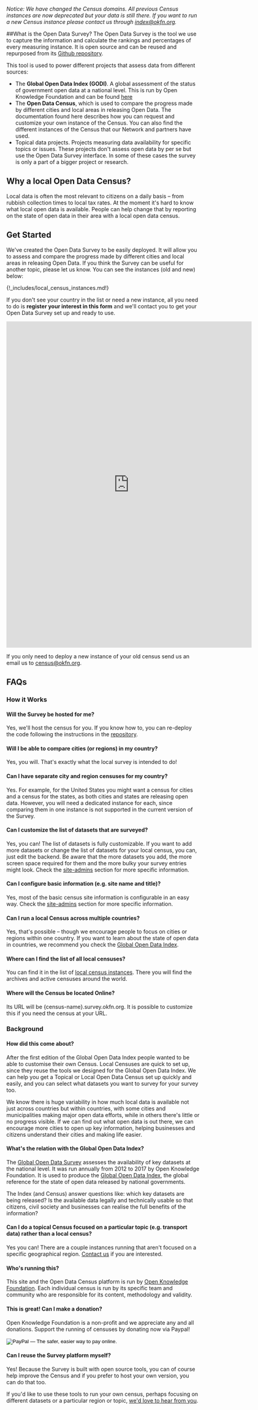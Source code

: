 *Notice: We have changed the Census domains. All previous Census instances are now deprecated but your data is still there. If you want to run a new Census instance please contact us through
[index@okfn.org](mailto:index@okfn.org).*

##What is the Open Data Survey?
The Open Data Survey is the tool we use to capture the information and calculate the rankings and percentages of every measuring instance. It is open source and can be reused and repurposed from its [Github repository](https://github.com/okfn/opendatasurvey/).

This tool is used to power different projects that assess data from different sources: 

* The __Global Open Data Index (GODI)__. A global assessment of the status of government open data at a national level. This is run by Open Knowledge Foundation and can be found [here](https://index.okfn.org/) 
* The __Open Data Census__, which is used to compare the progress made by different cities and local areas in releasing Open Data. The documentation found here describes how you can request and customize your own instance of the Census. You can also find the different instances of the Census that our Network and partners have used.
* Topical data projects. Projects measuring data availability for specific topics or issues. These projects don't assess open data by per se but use the Open Data Survey interface. In some of these cases the survey is only a part of a bigger project or research. 

## Why a local Open Data Census?
  
Local data is often the most relevant to citizens on a daily basis – from rubbish collection times to local tax rates.
    At the moment it's hard to know what local open data is available.
   People can help change that by reporting on the state of open data in their area with a local open data census.

## Get Started

We've created the Open Data Survey to be easily deployed. It will allow you to assess and compare the progress made by different cities and local areas in releasing Open Data. If you think the Survey can be useful for another topic, please let us know.  You can see the instances (old and new) below:

{!_includes/local_census_instances.md!}

If you don't see your country in the list or need a new instance, all you need to do is __register your interest in this form__ and we'll contact you to get your Open Data Survey set up and ready to use.

<iframe src="https://docs.google.com/forms/d/1kbASV4sc6ElLieyj009gNAGGfpMJ8pDek7zNBC52x9c/viewform?embedded=true" width="640" height="850" frameborder="0" marginheight="0" marginwidth="0">Loading&#8230;</iframe>

If you only need to deploy a new instance of your old census send us an email us to census@okfn.org. 

## FAQs

### How it Works

#### Will the Survey be hosted for me?

Yes, we'll host the census for you. If you know how to, you can re-deploy the code following the instructions in the [repository](https://github.com/okfn/opendatasurvey). 

#### Will I be able to compare cities (or regions) in my country?
 
Yes, you will. That's exactly what the local survey is intended to do!

#### Can I have separate city and region censuses for my country?

Yes. For example, for the United States you might want a census for cities and a census for the states, as both cities and states are releasing open data. However, you will need a dedicated instance for each, since comparing them in one instance is not supported in the current version of the Survey. 

#### Can I customize the list of datasets that are surveyed?

Yes, you can! The list of datasets is fully customizable. If you want to add more datasets or change the list of datasets for your local census, you can, just edit the backend. Be aware that the more datasets you add, the more screen space required for them and the more bulky your survey entries might look. Check the [site-admins](site-admins) section for more specific information. 

#### Can I configure basic information (e.g. site name and title)?

Yes, most of the basic census site information is configurable in an easy way. Check the [site-admins](/site-admins) section for more specific information.

#### Can I run a local Census across multiple countries?

Yes, that's possible – though we encourage people to focus on cities or regions within one country. If you want to learn about the state of open data in countries, we recommend you check the [Global Open Data Index][open-data-index].

#### Where can I find the list of all local censuses?

You can find it in the list of [local census instances](!includes/local_census_instances.md!). There you will find the archives and active censuses around the world.

#### Where will the Census be located Online?
Its URL will be {census-name}.survey.okfn.org. It is possible to customize this if you need the census at your URL.

### Background

#### How did this come about?

After the first edition of the Global Open Data Index people wanted to be able to customise their own Census. Local Censuses are quick to set up, since they reuse the tools we designed for the Global Open Data Index. We can help you get a Topical or Local Open Data Census set up quickly and easily, and you can select what datasets you want to survey for your survey too.

We know there is huge variability in how much local data is available not just across countries but within countries, with some cities and municipalities making major open data efforts, while in others there's little or no progress visible. If we can find out what open data is out there, we can encourage more cities to open up key information, helping businesses and citizens understand their cities and making life easier.

#### What's the relation with the Global Open Data Index?

The [Global Open Data Survey][national-open-data-census] assesses the availability of key datasets at the national level. It was run annually from 2012 to 2017 by Open Knowledge Foundation. It is used to produce the [Global Open Data Index][open-data-index], the global reference for the state of open data released by national governments.

The Index (and Census) answer questions like: which key datasets are being released? Is the available data legally and technically usable so that citizens, civil society and businesses can realise the full benefits of the information?

#### Can I do a topical Census focused on a particular topic (e.g. transport data) rather than a local census?

Yes you can! There are a couple instances running that aren't focused on a specific geographical region. [Contact us][contact-us] if you are interested.

#### Who's running this?

This site and the Open Data Census platform is run by [Open Knowledge Foundation][okf]. Each individual census is run by its specific team and community who are responsible for its content, methodology and validity.

#### This is great! Can I make a donation?

Open Knowledge Foundation is a non-profit and we appreciate any and all donations. Support the running of censuses by donating now via Paypal!

<form action="https://www.paypal.com/cgi-bin/webscr" method="post">
<input type="hidden" name="cmd" value="_s-xclick" />
<input type="hidden" name="hosted_button_id" value="CFMADP9T64XUN" />
<input type="image" src="https://www.paypalobjects.com/en_GB/i/btn/btn_donate_SM.gif" border="0" name="submit" alt="PayPal — The safer, easier way to pay online." />
<img alt="" border="0" src="https://www.paypalobjects.com/en_GB/i/scr/pixel.gif" width="1" height="1" />
</form>

#### Can I reuse the Survey platform myself?

Yes! Because the Survey is built with open source tools, you can of course help improve the Census and if you prefer to host your own version, you can do that too.

If you'd like to use these tools to run your own census, perhaps focusing on different datasets or a particular region or topic, [we'd love to hear from you][contact-us].


[contact-us]: /contact/
[okf]: https://okfn.org
[open-data-index]: http://index.okfn.org/
[national-open-data-census]: http://census.okfn.org/

